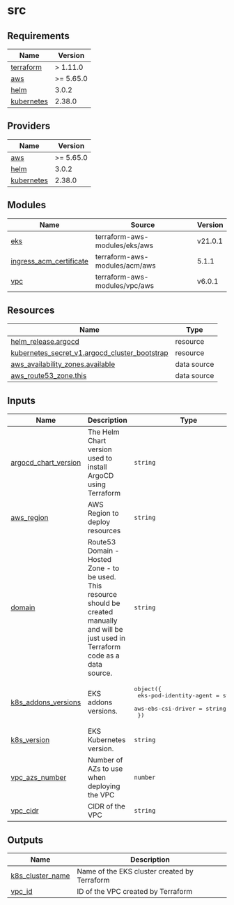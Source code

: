 # src

<!-- BEGIN_TF_DOCS -->
## Requirements

| Name | Version |
|------|---------|
| <a name="requirement_terraform"></a> [terraform](#requirement\_terraform) | > 1.11.0 |
| <a name="requirement_aws"></a> [aws](#requirement\_aws) | >= 5.65.0 |
| <a name="requirement_helm"></a> [helm](#requirement\_helm) | 3.0.2 |
| <a name="requirement_kubernetes"></a> [kubernetes](#requirement\_kubernetes) | 2.38.0 |

## Providers

| Name | Version |
|------|---------|
| <a name="provider_aws"></a> [aws](#provider\_aws) | >= 5.65.0 |
| <a name="provider_helm"></a> [helm](#provider\_helm) | 3.0.2 |
| <a name="provider_kubernetes"></a> [kubernetes](#provider\_kubernetes) | 2.38.0 |

## Modules

| Name | Source | Version |
|------|--------|---------|
| <a name="module_eks"></a> [eks](#module\_eks) | terraform-aws-modules/eks/aws | v21.0.1 |
| <a name="module_ingress_acm_certificate"></a> [ingress\_acm\_certificate](#module\_ingress\_acm\_certificate) | terraform-aws-modules/acm/aws | 5.1.1 |
| <a name="module_vpc"></a> [vpc](#module\_vpc) | terraform-aws-modules/vpc/aws | v6.0.1 |

## Resources

| Name | Type |
|------|------|
| [helm_release.argocd](https://registry.terraform.io/providers/hashicorp/helm/3.0.2/docs/resources/release) | resource |
| [kubernetes_secret_v1.argocd_cluster_bootstrap](https://registry.terraform.io/providers/hashicorp/kubernetes/2.38.0/docs/resources/secret_v1) | resource |
| [aws_availability_zones.available](https://registry.terraform.io/providers/hashicorp/aws/latest/docs/data-sources/availability_zones) | data source |
| [aws_route53_zone.this](https://registry.terraform.io/providers/hashicorp/aws/latest/docs/data-sources/route53_zone) | data source |

## Inputs

| Name | Description | Type | Default | Required |
|------|-------------|------|---------|:--------:|
| <a name="input_argocd_chart_version"></a> [argocd\_chart\_version](#input\_argocd\_chart\_version) | The Helm Chart version used to install ArgoCD using Terraform | `string` | `"8.2.1"` | no |
| <a name="input_aws_region"></a> [aws\_region](#input\_aws\_region) | AWS Region to deploy resources | `string` | n/a | yes |
| <a name="input_domain"></a> [domain](#input\_domain) | Route53 Domain - Hosted Zone - to be used. This resource should be created manually and will be just used in Terraform code as a data source. | `string` | n/a | yes |
| <a name="input_k8s_addons_versions"></a> [k8s\_addons\_versions](#input\_k8s\_addons\_versions) | EKS addons versions. | <pre>object({<br/>    eks-pod-identity-agent = string<br/>    aws-ebs-csi-driver     = string<br/>  })</pre> | <pre>{<br/>  "aws-ebs-csi-driver": "v1.44.0-eksbuild.1",<br/>  "eks-pod-identity-agent": "v1.3.7-eksbuild.2"<br/>}</pre> | no |
| <a name="input_k8s_version"></a> [k8s\_version](#input\_k8s\_version) | EKS Kubernetes version. | `string` | `"1.33"` | no |
| <a name="input_vpc_azs_number"></a> [vpc\_azs\_number](#input\_vpc\_azs\_number) | Number of AZs to use when deploying the VPC | `number` | `2` | no |
| <a name="input_vpc_cidr"></a> [vpc\_cidr](#input\_vpc\_cidr) | CIDR of the VPC | `string` | n/a | yes |

## Outputs

| Name | Description |
|------|-------------|
| <a name="output_k8s_cluster_name"></a> [k8s\_cluster\_name](#output\_k8s\_cluster\_name) | Name of the EKS cluster created by Terraform |
| <a name="output_vpc_id"></a> [vpc\_id](#output\_vpc\_id) | ID of the VPC created by Terraform |
<!-- END_TF_DOCS -->
